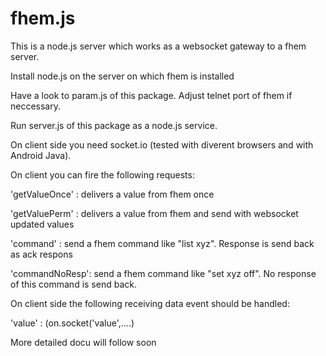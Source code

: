 # fhem.js

This is a node.js server which works as a websocket gateway to a fhem server.

Install node.js on the server on which fhem is installed

Have a look to param.js of this package. Adjust telnet port of fhem if neccessary.

Run server.js of this package as a node.js service.

On client side you need socket.io (tested with diverent browsers and with Android Java).

On client you can fire the following requests:

  'getValueOnce' : delivers a value from fhem once
  
  'getValuePerm' : delivers a value from fhem and send with websocket updated values
  
  'command'      : send a fhem command like "list xyz". Response is send back as ack respons
  
  'commandNoResp': send a fhem command like "set xyz off". No response of this command is send back.

On client side the following receiving data event should be handled:

   'value' : (on.socket('value',....) 




More detailed docu will follow soon
